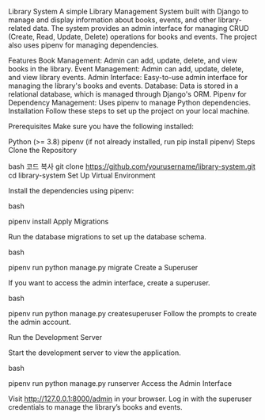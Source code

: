 Library System
A simple Library Management System built with Django to manage and display information about books, events, and other library-related data. The system provides an admin interface for managing CRUD (Create, Read, Update, Delete) operations for books and events. The project also uses pipenv for managing dependencies.

Features
Book Management: Admin can add, update, delete, and view books in the library.
Event Management: Admin can add, update, delete, and view library events.
Admin Interface: Easy-to-use admin interface for managing the library's books and events.
Database: Data is stored in a relational database, which is managed through Django's ORM.
Pipenv for Dependency Management: Uses pipenv to manage Python dependencies.
Installation
Follow these steps to set up the project on your local machine.

Prerequisites
Make sure you have the following installed:

Python (>= 3.8)
pipenv (if not already installed, run pip install pipenv)
Steps
Clone the Repository

bash
코드 복사
git clone https://github.com/yourusername/library-system.git
cd library-system
Set Up Virtual Environment

Install the dependencies using pipenv:

bash

pipenv install
Apply Migrations

Run the database migrations to set up the database schema.

bash

pipenv run python manage.py migrate
Create a Superuser

If you want to access the admin interface, create a superuser.

bash

pipenv run python manage.py createsuperuser
Follow the prompts to create the admin account.

Run the Development Server

Start the development server to view the application.

bash

pipenv run python manage.py runserver
Access the Admin Interface

Visit http://127.0.0.1:8000/admin in your browser. Log in with the superuser credentials to manage the library’s books and events.
